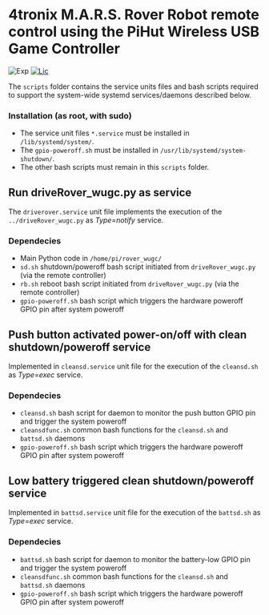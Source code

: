 # 4tronix M.A.R.S. Rover Robot remote control using the PiHut Wireless USB Game Controller

![Exp](https://img.shields.io/badge/Fork-experimental-orange.svg)
[![Lic](https://img.shields.io/badge/License-Apache2.0-green)](http://www.apache.org/licenses/LICENSE-2.0)

The `scripts` folder contains the service units files and bash scripts required to support the system-wide systemd services/daemons described below. 

### Installation (as root, with sudo)
* The service unit files `*.service` must be installed in `/lib/systemd/system/`. 
* The `gpio-poweroff.sh` must be installed in `/usr/lib/systemd/system-shutdown/`.
* The other bash scripts must remain in this `scripts` folder.

## Run driveRover_wugc.py as service

The `driverover.service` unit file implements the execution of the `../driveRover_wugc.py` as _Type=notify_ service.

### Dependecies
* Main Python code in `/home/pi/rover_wugc/`
* `sd.sh` shutdown/poweroff bash script initiated from `driveRover_wugc.py` (via the remote controller)
* `rb.sh` reboot bash script initiated from `driveRover_wugc.py` (via the remote controller)
* `gpio-poweroff.sh` bash script which triggers the hardware poweroff GPIO pin after system poweroff

## Push button activated power-on/off with clean shutdown/poweroff service

Implemented in `cleansd.service` unit file for the execution of the `cleansd.sh` as _Type=exec_ service.

### Dependecies
* `cleansd.sh` bash script for daemon to monitor the push button GPIO pin and trigger the system poweroff
* `cleansdfunc.sh` common bash functions for the `cleansd.sh` and `battsd.sh` daemons
* `gpio-poweroff.sh` bash script which triggers the hardware poweroff GPIO pin after system poweroff

## Low battery triggered clean shutdown/poweroff service

Implemented in `battsd.service` unit file for the execution of the `battsd.sh` as _Type=exec_ service.

### Dependecies
* `battsd.sh` bash script for daemon to monitor the battery-low GPIO pin and trigger the system poweroff
* `cleansdfunc.sh` common bash functions for the `cleansd.sh` and `battsd.sh` daemons
* `gpio-poweroff.sh` bash script which triggers the hardware poweroff GPIO pin after system poweroff
